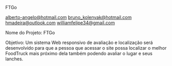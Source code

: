 FTGo

alberto-angelo@hotmail.com
bruno_kolenyak@hotmail.com 
hmadeira@outlook.com 
williamfelipe34@gmail.com

Nome do Projeto: FTGo

Objetivo: Um sistema Web responsivo de avaliação e localização será desenvolvido para que
a pessoa que acessar o site possa localizar o melhor FoodTruck mais próximo dela também podendo avaliar o lugar e seus lanches.
